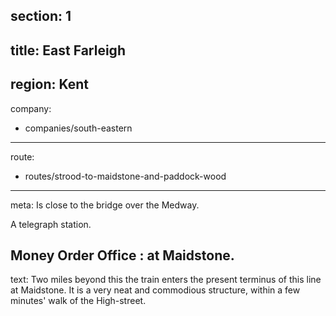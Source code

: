 section: 1
----
title: East Farleigh
----
region: Kent
----
company:
- companies/south-eastern
----
route:
- routes/strood-to-maidstone-and-paddock-wood
----
meta: Is close to the bridge over the Medway.

A telegraph station.

Money Order Office
: at Maidstone.
----
text: Two miles beyond this the train enters the present terminus of this line at Maidstone. It is a very neat and commodious structure, within a few minutes' walk of the High-street.